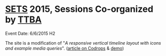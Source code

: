 # [SETS](http://www.acap-usa.org/sets/sets_index.htm) 2015, Sessions Co-organized by [TTBA](http://ttbatw.org)

Event Date: 6/6/2015 H2

The site is a modification of "*A responsive vertical timeline layout with icons and example media queries*". ([article on Codrops](http://tympanus.net/codrops/?p=14941) & [demo](http://tympanus.net/Blueprints/VerticalTimeline/))




